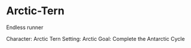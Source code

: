 # Arctic-Tern

Endless runner

Character: Arctic Tern
Setting: Arctic 
Goal: Complete the Antarctic Cycle
